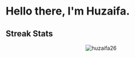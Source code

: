 <h1 align="left">
    Hello there, I'm Huzaifa.<br>
</h1>

## Streak Stats
<p align="center"><img src="https://github-readme-streak-stats.herokuapp.com/?user=huzaifa26&theme=algolia" alt="huzaifa26"  /></p>
